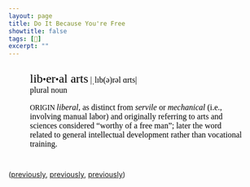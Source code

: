 ```yaml
---
layout: page
title: Do It Because You're Free
showtitle: false
tags: [📖]
excerpt: ""
---
```

<div class="defs" style="margin: 3em; margin-top: 2em; "><span class="Apple-style-span" style="border-collapse: separate; color: rgb(0, 0, 0); font-family: Times; font-size: medium; font-style: normal; font-variant: normal; font-weight: normal; letter-spacing: normal; line-height: normal; orphans: 2; text-align: auto; text-indent: 0px; text-transform: none; white-space: normal; widows: 2; word-spacing: 0px; -webkit-border-horizontal-spacing: 0px; -webkit-border-vertical-spacing: 0px; -webkit-text-decorations-in-effect: none; -webkit-text-size-adjust: auto; -webkit-text-stroke-width: 0px; "><!-- wordid: 44001--><div class="def" style="margin-top: 1em; "><span class="def" style="font-family: Baskerville; "><span class="hwGrp" d:priority="2" style="font-weight: normal; "><span class="hw" d:priority="2" d:dhw="1" style="font-size: 24px; ">lib<span class="hsb" style="font-size: 75%; ">•</span>er<span class="hsb" style="font-size: 75%; ">•</span>al arts</span><span class="pronGrp" d:priority="2" style="font-weight: normal; "><span class="pr" d:pr="US_IPA" type="US_IPA" style="font-family: HiraMinPro-W3; "> |ˌlɪb(ə)rəl ɑrts|</span></span></span><span class="SB" style="display: block; margin-left: 1em; text-indent: -1em; "><span class="prelim"><span class="ps" d:ps="1" style="font-weight: normal; "> plural noun </span></span></span><span class="etymBlock" d:priority="2" style="display: block; margin-top: 1em; text-indent: 0px; "><span class="lbl" style="font-size: 14px; ">ORIGIN  </span><span class="italic" style="font-style: italic"> liberal</span>, as distinct from<span class="italic" style="font-style: italic"> servile </span>or<span class="italic" style="font-style: italic"> mechanical </span>(i.e., involving manual labor) and originally referring to arts and sciences considered “worthy of a free man”; later the word related to general intellectual development rather than vocational training.</span></span></div></span></div>

([previously](/post/2023/do-it-for-the-delight/), [previously](/post/2022/do-it-for-the-love-of-humanity/), [previously](/post/2014/do-it-for-the-love/))
